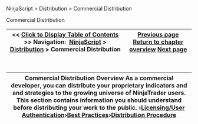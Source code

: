 ﻿


NinjaScript \> Distribution \> Commercial Distribution






















Commercial Distribution







| \<\< [Click to Display Table of Contents](commercial_distribution.md) \>\> **Navigation:**     [NinjaScript](ninjascript.md) \> [Distribution](distribution.md) \> Commercial Distribution | [Previous page](protection_dll_security.md) [Return to chapter overview](distribution.md) [Next page](licensing_user_authentication.md) |
| --- | --- |











 




| Commercial Distribution Overview As a commercial developer, you can distribute your proprietary indicators and and strategies to the growing universe of NinjaTrader users. This section contains information you should understand before distributing your work to the public. ›[Licensing/User Authentication](licensing_user_authentication.md)›[Best Practices](best_practices.md)›[Distribution Procedure](distribution_procedure.md) |
| --- |









